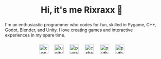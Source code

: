 <h1 align="center">Hi, it's me Rixraxx 👋</h1>

###

<p align="left">
  I'm an enthusiastic programmer who codes for fun, skilled in Pygame, C++, Godot, Blender, and Unity. I love creating games and interactive experiences in my spare time.
</p>

###
<div align="center">
  <img src="https://cdn-icons-png.flaticon.com/128/6132/6132222.png" height="30" alt="cpp logo"  />
  <img width="12" />
  <img src="https://cdn-icons-png.flaticon.com/128/5969/5969346.png" height="30" alt="unity logo"  />
  <img width="12" />
  <img src="https://pypi-camo.freetls.fastly.net/a0731a2a71ee985354a7c36b6445bfce3cf6e287/68747470733a2f2f7261772e67697468756275736572636f6e74656e742e636f6d2f707967616d652f707967616d652f6d61696e2f646f63732f726553542f5f7374617469632f707967616d655f6c6f676f2e737667" height="30" alt="pygame logo"  />
  <img width="12" />
  <img src="https://godotengine.org/assets/press/logo_large_color_dark.png" height="30" alt="csharp logo"  />
  <img width="12" />
  <img src="https://cdn.jsdelivr.net/gh/devicons/devicon/icons/python/python-original.svg" height="30" alt="python logo"  />
  <img width="12" />
  <img src="https://www.blender.org/wp-content/uploads/2020/07/blender_logo_no_socket_white-1536x469.png" height="30" alt="python logo"  />
</div>

###

